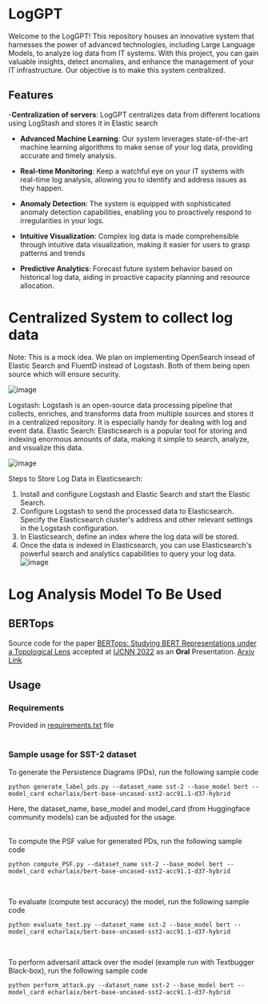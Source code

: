 # LogGPT
Welcome to the LogGPT! This repository houses an innovative system that harnesses the power of advanced technologies, including Large Language Models, to analyze log data from IT systems. With this project, you can gain valuable insights, detect anomalies, and enhance the management of your IT infrastructure. Our objective is to make this system centralized.

## Features

-**Centralization of servers**: LogGPT centralizes data from different locations using LogStash and stores it in Elastic search
- **Advanced Machine Learning**: Our system leverages state-of-the-art machine learning algorithms to make sense of your log data, providing accurate and timely analysis.

- **Real-time Monitoring**: Keep a watchful eye on your IT systems with real-time log analysis, allowing you to identify and address issues as they happen.

- **Anomaly Detection**: The system is equipped with sophisticated anomaly detection capabilities, enabling you to proactively respond to irregularities in your logs.

- **Intuitive Visualization**: Complex log data is made comprehensible through intuitive data visualization, making it easier for users to grasp patterns and trends

-  **Predictive Analytics**: Forecast future system behavior based on historical log data, aiding in proactive capacity planning and resource allocation.

# Centralized System to collect log data

Note: This is a mock idea. We plan on implementing OpenSearch insead of Elastic Search and FluentD instead of Logstash. Both of them being open source which will ensure security.

 ![image](https://github.com/vaishnavijadhav1102/SIH_LogGPT/assets/96016512/d65eed9a-9944-4e51-85d3-11e5d1b9f88b)

Logstash: Logstash is an open-source data processing pipeline that collects, enriches, and transforms data from multiple sources and stores it in a centralized repository. It is especially handy for dealing with log and event data.
Elastic Search: Elasticsearch is a popular tool for storing and indexing enormous amounts of data, making it simple to search, analyze, and visualize this data.

![image](https://github.com/vaishnavijadhav1102/SIH_LogGPT/assets/96016512/9d7c3dbb-9505-46d0-938f-9f7d889b0739)

Steps to Store Log Data in Elasticsearch:
1. Install and configure Logstash and Elastic Search and start the Elastic Search.
2. Configure Logstash to send the processed data to Elasticsearch. Specify the Elasticsearch cluster's address and other relevant settings in the Logstash configuration.
3. In Elasticsearch, define an index where the log data will be stored.
4. Once the data is indexed in Elasticsearch, you can use Elasticsearch's powerful search and analytics capabilities to query your log data.
 ![image](https://github.com/vaishnavijadhav1102/SIH_LogGPT/assets/96016512/edaf8952-4bd8-4a9b-8a5d-36fa63215002)

# Log Analysis Model To Be Used
## BERTops
Source code for the paper [BERTops: Studying BERT Representations under a
Topological Lens]() accepted at [IJCNN 2022](https://wcci2022.org/call-for-papers/) as an **Oral** Presentation. [Arxiv Link](https://arxiv.org/abs/2205.00953)

## Usage

### Requirements
Provided in [requirements.txt](requirements.txt) file
</br></br>

### Sample usage for SST-2 dataset

To generate the Persistence Diagrams (PDs), run the following sample code
```
python generate_label_pds.py --dataset_name sst-2 --base_model bert --model_card echarlaix/bert-base-uncased-sst2-acc91.1-d37-hybrid
```
Here, the dataset_name, base_model and model_card (from Huggingface community models) can be adjusted for the usage.
</br></br>

To compute the PSF value for generated PDs, run the following sample code
```
python compute_PSF.py --dataset_name sst-2 --base_model bert --model_card echarlaix/bert-base-uncased-sst2-acc91.1-d37-hybrid
```
</br>

To evaluate (compute test accuracy) the model, run the following sample code
```
python evaluate_test.py --dataset_name sst-2 --base_model bert --model_card echarlaix/bert-base-uncased-sst2-acc91.1-d37-hybrid
```
</br>

To perform adversaril attack over the model (example run with Textbugger Black-box), run the following sample code
```
python perform_attack.py --dataset_name sst-2 --base_model bert --model_card echarlaix/bert-base-uncased-sst2-acc91.1-d37-hybrid
```
